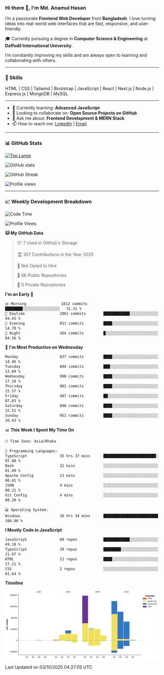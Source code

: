 ### Hi there 👋, I'm Md. Anamul Hasan

I’m a passionate **Frontend Web Developer** from **Bangladesh**. I love turning ideas into real-world web interfaces that are fast, responsive, and user-friendly.

🎓 Currently pursuing a degree in **Computer Science & Engineering** at **Daffodil International University**.

I’m constantly improving my skills and am always open to learning and collaborating with others.

---

### 🚀 Skills
HTML | CSS | Tailwind | Bootstrap | JavaScript | React | Next.js | Node.js | Express.js | MongoDB | MySQL 

---

- 🌱 Currently learning: **Advanced JavaScript**
- 👯 Looking to collaborate on: **Open Source Projects on GitHub**
- 💬 Ask me about: **Frontend Development & MERN Stack**
- 📫 How to reach me: [LinkedIn](https://www.linkedin.com/in/mdanamulhasan201) | [Email](mailto:anamulhasan3625@gmail.com)

---

### 📊 GitHub Stats

[![Top Langs](https://github-readme-stats.vercel.app/api/top-langs/?username=mdanamulhasan201&layout=compact)](https://github.com/anuraghazra/github-readme-stats)

![GitHub stats](https://github-readme-stats.vercel.app/api?username=mdanamulhasan201&show_icons=true&count_private=true&theme=tokyonight)

![GitHub Streak](https://streak-stats.demolab.com?user=mdanamulhasan201&theme=tokyonight)

![Profile views](https://gpvc.arturio.dev/mdanamulhasan201)

---

### 📈 Weekly Development Breakdown

<!--START_SECTION:waka-->
![Code Time](http://img.shields.io/badge/Code%20Time-784%20hrs%2026%20mins-blue)

![Profile Views](http://img.shields.io/badge/Profile%20Views-1-blue)

**🐱 My GitHub Data** 

> 📦 ? Used in GitHub's Storage 
 > 
> 🏆 357 Contributions in the Year 2025
 > 
> 🚫 Not Opted to Hire
 > 
> 📜 66 Public Repositories 
 > 
> 🔑 0 Private Repositories 
 > 
**I'm an Early 🐤** 

```text
🌞 Morning                1812 commits        ████████░░░░░░░░░░░░░░░░░   31.31 % 
🌆 Daytime                2861 commits        ████████████░░░░░░░░░░░░░   49.43 % 
🌃 Evening                851 commits         ████░░░░░░░░░░░░░░░░░░░░░   14.70 % 
🌙 Night                  264 commits         █░░░░░░░░░░░░░░░░░░░░░░░░   04.56 % 
```
📅 **I'm Most Productive on Wednesday** 

```text
Monday                   837 commits         ████░░░░░░░░░░░░░░░░░░░░░   14.46 % 
Tuesday                  804 commits         ███░░░░░░░░░░░░░░░░░░░░░░   13.89 % 
Wednesday                990 commits         ████░░░░░░░░░░░░░░░░░░░░░   17.10 % 
Thursday                 901 commits         ████░░░░░░░░░░░░░░░░░░░░░   15.57 % 
Friday                   407 commits         ██░░░░░░░░░░░░░░░░░░░░░░░   07.03 % 
Saturday                 898 commits         ████░░░░░░░░░░░░░░░░░░░░░   15.51 % 
Sunday                   951 commits         ████░░░░░░░░░░░░░░░░░░░░░   16.43 % 
```


📊 **This Week I Spent My Time On** 

```text
🕑︎ Time Zone: Asia/Dhaka

💬 Programming Languages: 
TypeScript               35 hrs 37 mins      ████████████████████████░   97.40 % 
Bash                     32 mins             ░░░░░░░░░░░░░░░░░░░░░░░░░   01.49 % 
Apache Config            13 mins             ░░░░░░░░░░░░░░░░░░░░░░░░░   00.61 % 
JSON                     4 mins              ░░░░░░░░░░░░░░░░░░░░░░░░░   00.21 % 
Git Config               4 mins              ░░░░░░░░░░░░░░░░░░░░░░░░░   00.20 % 

💻 Operating System: 
Windows                  36 hrs 34 mins      █████████████████████████   100.00 % 
```

**I Mostly Code in JavaScript** 

```text
JavaScript               60 repos            ████████████░░░░░░░░░░░░░   49.18 % 
TypeScript               39 repos            ████████░░░░░░░░░░░░░░░░░   31.97 % 
HTML                     21 repos            ████░░░░░░░░░░░░░░░░░░░░░   17.21 % 
CSS                      2 repos             ░░░░░░░░░░░░░░░░░░░░░░░░░   01.64 % 
```



**Timeline**

![Lines of Code chart](https://raw.githubusercontent.com/mdanamulhasan201/mdanamulhasan201/main/assets/bar_graph.png)


 Last Updated on 03/10/2025 04:27:05 UTC
<!--END_SECTION:waka-->
